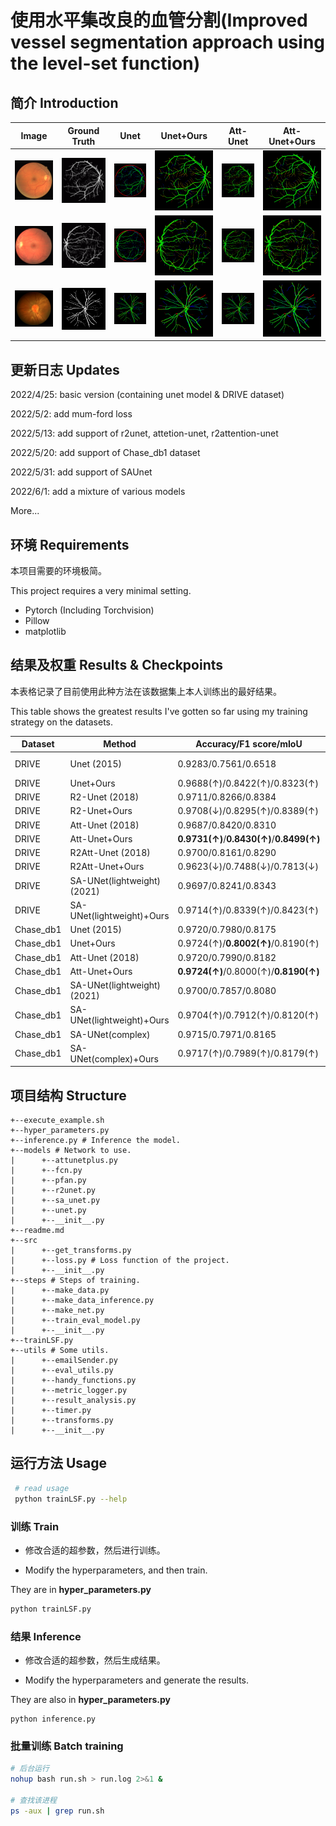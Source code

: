 # 使用水平集改良的血管分割(Improved vessel segmentation approach using the level-set function)

## 简介 Introduction

| Image                    | Ground Truth                | Unet                       | Unet+Ours                     | Att-Unet                      | Att-Unet+Ours                    |
| ------------------------ | ------------------------ | ------------------------ | ------------------------ | ------------------------ | ------------------------ |
| ![](figures/Image/16_test.png) | ![](figures/gt/16_manual2.gif) | ![](figures/unet_origin_DRIVE/16_test_unet_prediciton_color.png) | ![](figures/unet_mine_DRIVE/16_test_unet_prediciton_color.png) | ![](figures/attunet_origin_DRIVE/16_test_attunet_prediciton_color.png) | ![](figures/attunet_mine_DRIVE/16_test_attunet_prediciton_color.png) |
| ![](figures/Image/11_test.png) | ![](figures/gt/11_manual2.gif) | ![](figures/unet_origin_DRIVE/11_test_unet_prediciton_color.png.png) | ![](figures/unet_mine_DRIVE/11_test_unet_prediciton_color.png) | ![](figures/attunet_origin_DRIVE/11_test_attunet_prediciton_color.png) | ![](figures/attunet_mine_DRIVE/11_test_attunet_prediciton_color.png) |
| ![](figures/Image/Image_08L.jpg) | ![](figures/gt/Image_08L_1stHO.png) | ![](figures/unet_origin_Chase_db1/Image_08L_unet_prediciton_color.png) | ![](figures/unet_mine_Chase_db1/Image_08L_unet_prediciton_color.png) | ![](figures/attunet_origin_Chase_db1/Image_08L_attunet_prediciton_color.png) | ![](figures/attunet_mine_Chase_db1/Image_08L_attunet_prediciton_color.png) |



## 更新日志 Updates

2022/4/25: basic version (containing unet model & DRIVE dataset)

2022/5/2: add mum-ford loss

2022/5/13: add support of r2unet, attetion-unet, r2attention-unet

2022/5/20: add support of Chase_db1 dataset

2022/5/31: add support of SAUnet

2022/6/1: add a mixture of various models

More...



## 环境 Requirements

本项目需要的环境极简。

This project requires a very minimal setting.

- Pytorch (Including Torchvision)
- Pillow
- matplotlib



## 结果及权重 Results & Checkpoints

本表格记录了目前使用此种方法在该数据集上本人训练出的最好结果。

This table shows the greatest results I've gotten so far using my training strategy on the datasets.

| Dataset   | Method                     | Accuracy/F1 score/mIoU                    | Checkpoint     | Log            |
| --------- | -------------------------- | ----------------------------------------- | -------------- | -------------- |
| DRIVE     | Unet (2015)                | 0.9283/0.7561/0.6518                      | coming soon... | coming soon... |
| DRIVE     | Unet+Ours                  | 0.9688(↑)/0.8422(↑)/0.8323(↑)             |                |                |
| DRIVE     | R2-Unet (2018)             | 0.9711/0.8266/0.8384                      |                |                |
| DRIVE     | R2-Unet+Ours               | 0.9708(↓)/0.8295(↑)/0.8389(↑)             |                |                |
| DRIVE     | Att-Unet (2018)            | 0.9687/0.8420/0.8310                      |                |                |
| DRIVE     | Att-Unet+Ours              | **0.9731(↑)**/**0.8430(↑)**/**0.8499(↑)** |                |                |
| DRIVE     | R2Att-Unet (2018)          | 0.9700/0.8161/0.8290                      |                |                |
| DRIVE     | R2Att-Unet+Ours            | 0.9623(↓)/0.7488(↓)/0.7813(↓)             |                |                |
| DRIVE     | SA-UNet(lightweight)(2021) | 0.9697/0.8241/0.8343                      |                |                |
| DRIVE     | SA-UNet(lightweight)+Ours  | 0.9714(↑)/0.8339(↑)/0.8423(↑)             |                |                |
| Chase_db1 | Unet (2015)                | 0.9720/0.7980/0.8175                      |                |                |
| Chase_db1 | Unet+Ours                  | 0.9724(↑)/**0.8002(↑)**/0.8190(↑)             |                |                |
| Chase_db1 | Att-Unet (2018)            | 0.9720/0.7990/0.8182                      |                |                |
| Chase_db1 | Att-Unet+Ours              | **0.9724(↑)**/0.8000(↑)/**0.8190(↑)** |                |                |
| Chase_db1 | SA-UNet(lightweight)(2021) | 0.9700/0.7857/0.8080                      |                |                |
| Chase_db1 | SA-UNet(lightweight)+Ours  | 0.9704(↑)/0.7912(↑)/0.8120(↑)             |                |                |
| Chase_db1 | SA-UNet(complex)           | 0.9715/0.7971/0.8165                      |                |                |
| Chase_db1 | SA-UNet(complex)+Ours      | 0.9717(↑)/0.7989(↑)/0.8179(↑)             |                |                |



## 项目结构 Structure

```shell
+--execute_example.sh
+--hyper_parameters.py
+--inference.py # Inference the model.
+--models # Network to use.
|      +--attunetplus.py
|      +--fcn.py
|      +--pfan.py
|      +--r2unet.py
|      +--sa_unet.py
|      +--unet.py
|      +--__init__.py
+--readme.md
+--src
|      +--get_transforms.py
|      +--loss.py # Loss function of the project.
|      +--__init__.py
+--steps # Steps of training.
|      +--make_data.py
|      +--make_data_inference.py
|      +--make_net.py
|      +--train_eval_model.py
|      +--__init__.py
+--trainLSF.py
+--utils # Some utils.
|      +--emailSender.py
|      +--eval_utils.py
|      +--handy_functions.py
|      +--metric_logger.py
|      +--result_analysis.py
|      +--timer.py
|      +--transforms.py
|      +--__init__.py
```



## 运行方法 Usage

```bash
 # read usage
 python trainLSF.py --help
```



### 训练 Train

- 修改合适的超参数，然后进行训练。

- Modify the hyperparameters, and then train.

They are in **hyper_parameters.py**

```bash
python trainLSF.py
```



### 结果 Inference

- 修改合适的超参数，然后生成结果。

- Modify the hyperparameters and generate the results.

They are also in **hyper_parameters.py**

```
python inference.py
```



 ### 批量训练 Batch training

```bash
# 后台运行
nohup bash run.sh > run.log 2>&1 &

# 查找该进程
ps -aux | grep run.sh
```

